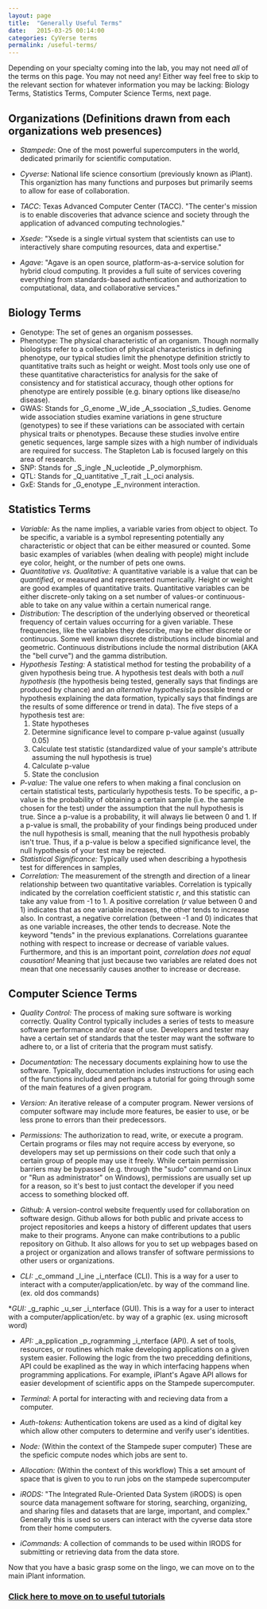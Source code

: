 ```yaml
---
layout: page
title:  "Generally Useful Terms"
date:   2015-03-25 00:14:00
categories: CyVerse terms
permalink: /useful-terms/
---
```


Depending on your specialty coming into the lab, you may not need _all_ of the terms on this page. You may not need any! Either way feel free to skip to the 
relevant section for whatever information you may be lacking: Biology Terms, Statistics Terms, Computer Science Terms, next page.

## Organizations (Definitions drawn from each organizations web presences)

* _Stampede_: One of the most powerful supercomputers in the world, dedicated primarily for scientific computation.

* _Cyverse_: National life science consortium (previously known as iPlant). This organiztion has many functions and purposes but primarily seems to allow for ease of collaboration.   

* _TACC_: Texas Advanced Computer Center (TACC). "The center's mission is to enable discoveries that advance science and society through the application of advanced computing technologies."

* _Xsede_: "Xsede is a single virtual system that scientists can use to interactively share computing resources, data and expertise." 

* _Agave_: "Agave is an open source, platform-as-a-service solution for hybrid cloud computing. It provides a full suite of services covering everything from standards-based authentication and authorization to computational, data, and collaborative services."

## Biology Terms
* Genotype: The set of genes an organism possesses.
* Phenotype: The physical characteristic of an organism. Though normally biologists refer to a collection of physical characteristics in defining phenotype, our typical studies limit the phenotype definition strictly to quantitative 
traits such as height or weight. Most tools only use one of these quantitative characteristics for analysis for the sake of consistency and for statistical accuracy, though other options for phenotype are entirely possible 
(e.g. binary options like disease/no disease).      
* GWAS: Stands for _G_enome _W_ide _A_ssociation _S_tudies. Genome wide association studies examine variations in gene structure (genotypes) to see if these variations can be associated with certain physical traits or phenotypes. Because these studies
involve entire genetic sequences, large sample sizes with a high number of individuals are required for success. The Stapleton Lab is focused largely on this area of research.   
* SNP: Stands for _S_ingle _N_ucleotide _P_olymorphism. 
* QTL: Stands for _Q_uantitative _T_rait _L_oci analysis. 
* GxE: Stands for _G_enotype _E_nvironment interaction. 

## Statistics Terms

* _Variable:_ As the name implies, a variable varies from object to object. To be specific, a variable is a symbol representing potentially any characteristic or object that can be either measured or counted. 
Some basic examples of variables (when dealing with people) might include eye color, height, or the number of pets one owns. 
* _Quantitative vs. Qualitative:_ A quantitative variable is a value that can be *quantified*, or measured and represented numerically. Height or weight are good examples of quantitative traits. Quantitative variables can
be either discrete-only taking on a set number of values-or continuous-able to take on any value within a certain numerical range.  
* _Distribution:_ The description of the underlying observed or theoretical frequency of certain values occurring for a given variable. These frequencies, like the variables they describe, may be
either discrete or continuous. Some well known discrete distributions include binomial and geometric. Continuous distributions include the normal distribution (AKA the "bell curve") and
the gamma distribution.
* _Hypothesis Testing:_ A statistical method for testing the probability of a given hypothesis being true. A hypothesis test deals with both a *null hypothesis* (the hypothesis being tested, generally says that findings are
produced by chance) and an *alternative hypothesis*(a possible trend or hypothesis explaining the data formation, typically says that findings are the results of some difference or trend in data). The five steps of a hypothesis test are:
	1) State hypotheses
	2) Determine significance level to compare p-value against (usually 0.05)
	3) Calculate test statistic (standardized value of your sample's attribute assuming the null hypothesis is true)
	4) Calculate p-value
	5) State the conclusion
* _P-value:_ The value one refers to when making a final conclusion on certain statistical tests, particularly hypothesis tests. To be specific, a p-value is the probability of obtaining a certain sample (i.e. the sample
chosen for the test) under the assumption that the null hypothesis is true. Since a p-value is a probability, it will always lie between 0 and 1. If a p-value is small, the probability of your findings being produced under the null hypothesis is small, meaning that the null hypothesis probably isn't true.
Thus, if a p-value is below a specified significance level, the null hypothesis of your test may be rejected.
* _Statistical Significance:_ Typically used when describing a hypothesis test for differences in samples,  
* _Correlation:_ The measurement of the strength and direction of a linear relationship between two quantitative variables. Correlation is typically indicated by the correlation coefficient statistic *r*, and this statistic can take any
value from -1 to 1. A positive correlation (*r* value between 0 and 1) indicates that as one variable increases, the other tends to increase also. In contrast, a negative correlation (between -1 and 0) indicates that
as one variable increases, the other tends to decrease. Note the keyword "tends" in the previous explanations. Correlations guarantee nothing with respect to increase or decrease of variable values. Furthermore, and
this is an important point, *correlation does not equal causation!* Meaning that just because two variables are related does not mean that one necessarily causes another to increase or decrease.

## Computer Science Terms
* _Quality Control:_ The process of making sure software is working correctly. Quality Control typically includes a series of tests to measure software performance and/or ease of use. Developers and tester may have 
a certain set of standards that the tester may want the software to adhere to, or a list of criteria that the program must satisfy. 
* _Documentation:_ The necessary documents explaining how to use the software. Typically, documentation includes instructions for using each of the functions included and perhaps a tutorial for going through
some of the main features of a given program. 
* _Version:_ An iterative release of a computer program. Newer versions of computer software may include more features, be easier to use, or be less prone to errors than their predecessors. 

* _Permissions:_ The authorization to read, write, or execute a program. Certain programs or files may not require access by everyone, so developers may set up permissions on their code such that only a certain group of people may use it freely.
While certain permission barriers may be bypassed (e.g. through the "sudo" command on Linux or "Run as administrator" on Windows), permissions are usually set up for a reason, so it's best to just contact the developer if you need access to something
blocked off. 
* _Github:_ A version-control website frequently used for collaboration on software design. Github allows for both public and private access to project repositories and keeps a history
of different updates that users make to their programs. Anyone can make contributions to a public repository on Github. It also allows for you to set up webpages based on a project or organization and allows transfer of software permissions to other users or organizations.

* _CLI:_ _c_ommand _l_ine _i_nterface (CLI). This is a way for a user to interact with a computer/application/etc. by way of the command line. (ex. old dos commands)

*_GUI:_ _g_raphic _u_ser _i_nterface (GUI). This is a way for a user to interact with a computer/application/etc. by way of a graphic (ex. using microsoft word)

* _API:_ _a_pplication _p_rogramming _i_nterface (API). A set of tools, resources, or routines which make developing applications on a given system easier. Following the logic from the two precedding definitions, API could be exaplined as the way in which interfacing happens when programming applications. For example, iPlant's Agave API allows for easier development of scientific apps on the Stampede supercomputer. 

* _Terminal:_ A portal for interacting with and recieving data from a computer.

* _Auth-tokens:_ Authentication tokens are used as a kind of digital key which allow other computers to determine and verify user's identities. 

* _Node:_ (Within the context of the Stampede super computer) These are the speficic compute nodes which jobs are sent to. 

* _Allocation:_ (Within the context of this workflow) This a set amount of space that is given to you to run jobs on the stampede supercomputer 

* _iRODS:_ "The Integrated Rule-Oriented Data System (iRODS) is open source data management software for storing, searching, organizing, and sharing files and datasets that are large, important, and complex." Generally this is used so users can interact with the cyverse data store from their home computers.  

* _iCommands:_ A collection of commands to be used within IRODS for submitting or retrieving data from the data store. 

Now that you have a basic grasp some on the lingo, we can move on to the main iPlant information.

### [Click here to move on to useful tutorials]({{site.baseurl}}/useful-tutorials/)
